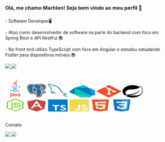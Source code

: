 ### Olá, me chamo Marhlon! Seja bem vindo ao meu perfil 👋

###
<p>- Software Developer🖥️<p/>
<p>- Atuo como desenvolvedor de software na parte do backend com foco em Spring Boot e API RestFul.📚<p/>
<p>- No front end utilizo TypeScript com foco em Angular e estudou estudando Flutter para dispositivos móveis.📚<p/>

  <a href="https://github.com/marhlonkorb" target="_blank">
  <img height = "180em" src = "https://github-readme-stats.vercel.app/api?username=marhlonkorb&show_icons=true&theme=dark&include_all_commits=true&count_private=true" />
  <img height = "180em" src = "https://github-readme-stats.vercel.app/api/top-langs/?username=marhlonkorb&layout=compact&langs_count=7&theme=dark" />
</div>

  <div style = "display: inline"> <br>
  <a href="https://github.com/MarhlonKorb/jsp-servlet-jdbc-postgres-crud">
  <img height = "60" width = "65" src = "https://github.com/devicons/devicon/blob/master/icons/java/java-original-wordmark.svg"></a>  
  <img height = "45" width = "65" src = "https://github.com/devicons/devicon/blob/master/icons/postgresql/postgresql-original.svg">
  <img height = "45" width = "65" src = "https://github.com/devicons/devicon/blob/master/icons/mysql/mysql-original.svg">
  <img alt = "dart" height = "40" width = "85" src = "https://github.com/devicons/devicon/blob/master/icons/dart/dart-original.svg">
  <img alt = "git" height = "40" width = "80" src = "https://github.com/devicons/devicon/blob/master/icons/git/git-original.svg"/>
         <img height = "40" width = "65" src="https://raw.githubusercontent.com/devicons/devicon/master/icons/spring/spring-plain.svg" href="https://github.com/MarhlonKorb/clientes-app-api-spring-boot">
             <img height = "43" width = "65" src="https://raw.githubusercontent.com/devicons/devicon/master/icons/nodejs/nodejs-plain.svg">
                 <img height = "40" width = "65"  src="https://raw.githubusercontent.com/devicons/devicon/master/icons/angularjs/angularjs-plain.svg">
         <img height = "40" width = "65"   src="https://raw.githubusercontent.com/devicons/devicon/master/icons/typescript/typescript-plain.svg">
     <img height = "40" width = "65" src="https://raw.githubusercontent.com/devicons/devicon/master/icons/javascript/javascript-plain.svg">
     <img height = "40" width = "65" src="https://raw.githubusercontent.com/devicons/devicon/master/icons/html5/html5-original.svg">
         <img height = "40" width = "65" src="https://raw.githubusercontent.com/devicons/devicon/master/icons/css3/css3-original.svg">
</div>
  
 <div><p><br>Contato: </p><a href="https://www.linkedin.com/in/marhlon-korb-de-oliveira-70282a78/" target="_blank"><img src="https://img.shields.io/badge/-LinkedIn-%230077B5?style=for-the-badge&logo=linkedin&logoColor=white" target="_blank"></a> <a href = "mailto:marhlonkorb@hotmail.com"><img src="https://img.shields.io/badge/-Gmail-%23333?style=for-the-badge&logo=gmail&logoColor=white" target="_blank"></a>
<div align = "center"></div>
